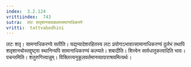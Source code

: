 ```yaml
---
index:  3.2.124
vrittiindex:  743
sutra:  लटः शतृशानचावप्रथमासमानाधिकरणे
vritti:  tattvabodhini 
---
```


लटः शतृ। सामनाधिकरण्ये सतीति। यद्यप्यादेशरहितस्य लटः प्रयोगाऽभावात्सामानाधिकरण्यं दुर्लभं तथापि शतृशानचोस्तद्दृष्ट्वा स्थानिन्यपि सामानाधिकरण्यं कल्प्यते। शबादीति। शित्त्वेन सार्वधातुकत्वादिति भावः। पचन्तमिति। शतुरुगित्त्वान्नुम्। विक्लित्त्यनुकूलवर्तमानव्यापाराश्रयमित्यर्थः। 

